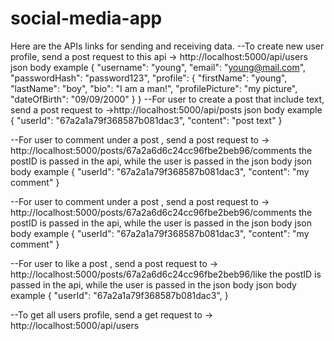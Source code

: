 ﻿# social-media-app
Here are the APIs links for sending and receiving data.
--To create new user profile, send a post request to this api -> http://localhost:5000/api/users
json body example {
  "username": "young",
  "email": "young@mail.com",
  "passwordHash": "password123",
  "profile": {
    "firstName": "young",
    "lastName": "boy",
    "bio": "I am a man!",
    "profilePicture": "my picture",
    "dateOfBirth": "09/09/2000"
  }
}
--For user to create a post that include text, send a post request to ->http://localhost:5000/api/posts
json body example {
  "userId": "67a2a1a79f368587b081dac3",
  "content": "post text"
}

--For user to comment under a post , send a post request to -> http://localhost:5000/posts/67a2a6d6c24cc96fbe2beb96/comments
the postID is passed in the api, while the user is passed in the json body
json body example {
  "userId": "67a2a1a79f368587b081dac3",
  "content": "my comment"
}

--For user to comment under a post , send a post request to -> http://localhost:5000/posts/67a2a6d6c24cc96fbe2beb96/comments
the postID is passed in the api, while the user is passed in the json body
json body example {
  "userId": "67a2a1a79f368587b081dac3",
  "content": "my comment"
}

--For user to like a post , send a post request to -> http://localhost:5000/posts/67a2a6d6c24cc96fbe2beb96/like
the postID is passed in the api, while the user is passed in the json body
json body example {
  "userId": "67a2a1a79f368587b081dac3",
}

--To get all users profile, send a get request to -> http://localhost:5000/api/users
